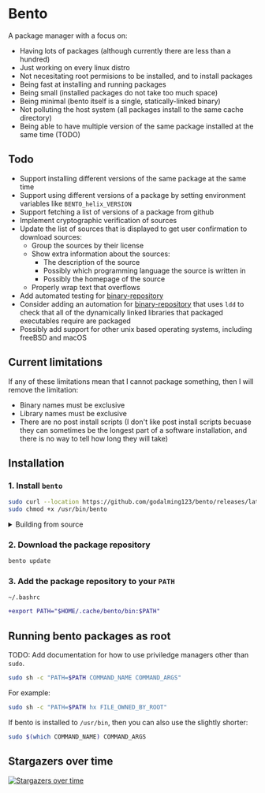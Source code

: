 # Bento

A package manager with a focus on:

- Having lots of packages (although currently there are less than a hundred)
- Just working on every linux distro
- Not necesitating root permisions to be installed, and to install packages
- Being fast at installing and running packages
- Being small (installed packages do not take too much space)
- Being minimal (bento itself is a single, statically-linked binary)
- Not polluting the host system (all packages install to the same cache directory)
- Being able to have multiple version of the same package installed at the same time (TODO)

## Todo

- Support installing different versions of the same package at the same time
- Support using different versions of a package by setting environment variables like `BENTO_helix_VERSION`
- Support fetching a list of versions of a package from github
- Implement cryptographic verification of sources
- Update the list of sources that is displayed to get user confirmation to download sources:
  - Group the sources by their license
  - Show extra information about the sources:
    - The description of the source
    - Possibly which programming language the source is written in
    - Possibly the homepage of the source
  - Properly wrap text that overflows
- Add automated testing for [binary-repository](https://github.com/godalming123/binary-repository/)
- Consider adding an automation for [binary-repository](https://github.com/godalming123/binary-repository/) that uses `ldd` to check that all of the dynamically linked libraries that packaged executables require are packaged
- Possibly add support for other unix based operating systems, including freeBSD and macOS

## Current limitations

If any of these limitations mean that I cannot package something, then I will remove the limitation:

- Binary names must be exclusive
- Library names must be exclusive
- There are no post install scripts (I don't like post install scripts becuase they can sometimes be the longest part of a software installation, and there is no way to tell how long they will take)

## Installation

### 1. Install `bento`

```sh
sudo curl --location https://github.com/godalming123/bento/releases/latest/download/linux-amd64 -o /usr/bin/bento
sudo chmod +x /usr/bin/bento
```

<details><summary>Building from source</summary>

```sh
git clone --depth 1 https://github.com/godalming123/bento.git
cd bento
go install
# `go install` puts the binary in `~/go/bin`, so make sure that directory is in your $PATH
```

</details>

### 2. Download the package repository

```sh
bento update
```

### 3. Add the package repository to your `PATH`

`~/.bashrc`

```diff
+export PATH="$HOME/.cache/bento/bin:$PATH"
```

## Running bento packages as root

TODO: Add documentation for how to use priviledge managers other than `sudo`.

```sh
sudo sh -c "PATH=$PATH COMMAND_NAME COMMAND_ARGS"
```

For example:

```sh
sudo sh -c "PATH=$PATH hx FILE_OWNED_BY_ROOT"
```

If bento is installed to `/usr/bin`, then you can also use the slightly shorter:

```sh
sudo $(which COMMAND_NAME) COMMAND_ARGS
```

## Stargazers over time

[![Stargazers over time](https://starchart.cc/godalming123/bento.svg)](https://starchart.cc/godalming123/bento)
